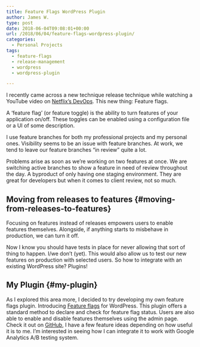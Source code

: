 ```yaml
---
title: Feature Flags WordPress Plugin
author: James W.
type: post
date: 2018-06-04T09:08:01+00:00
url: /2018/06/04/feature-flags-wordpress-plugin/
categories:
  - Personal Projects
tags:
  - feature-flags
  - release-management
  - wordpress
  - wordpress-plugin

---
```

I recently came across a new technique release technique while watching a YouTube video on [Netflix&#8217;s DevOps][1]. This new thing: Feature flags.

A &#8216;feature flag&#8217; (or feature toggle) is the ability to turn features of your application on/off. These toggles can be enabled using a configuration file or a UI of some description.

I use feature branches for both my professional projects and my personal ones. Visibility seems to be an issue with feature branches. At work, we tend to leave our feature branches &#8220;in review&#8221; quite a lot.

Problems arise as soon as we&#8217;re working on two features at once. We are switching active branches to show a feature in need of review throughout the day. A byproduct of only having one staging environment. They are great for developers but when it comes to client review, not so much.

## Moving from releases to features {#moving-from-releases-to-features}

Focusing on features instead of releases empowers users to enable features themselves. Alongside, if anything starts to misbehave in production, we can turn it off.

Now I know you should have tests in place for never allowing that sort of thing to happen. I/we don&#8217;t (yet). This would also allow us to test our new features on production with selected users. So how to integrate with an existing WordPress site? Plugins!

## My Plugin {#my-plugin}

As I explored this area more, I decided to try developing my own feature flags plugin. Introducing [Feature flags][2] for WordPress. This plugin offers a standard method to declare and check for feature flag status. Users are also able to enable and disable features themselves using the admin page. Check it out on [GitHub][2], I have a few feature ideas depending on how useful it is to me. I&#8217;m interested in seeing how I can integrate it to work with Google Analytics A/B testing system.

 [1]: https://youtu.be/UTKIT6STSVM
 [2]: https://github.com/jamesrwilliams/feature-flags